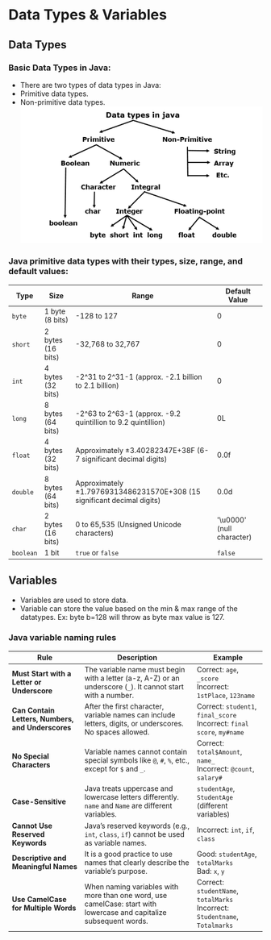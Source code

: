 # Data Types & Variables  
## Data Types
### Basic Data Types in Java: 
* There are two types of data types in Java: 
* Primitive data types. 
* Non-primitive data types. 
![Data Types!](/Java/Images/DataTypes_ss.png "Data Types")

### Java primitive data types with their types, size, range, and default values:

| **Type**  | **Size**       | **Range**                                                               | **Default Value** |
|-----------|----------------|-------------------------------------------------------------------------|-------------------|
| `byte`    | 1 byte (8 bits) | -128 to 127                                                             | 0                 |
| `short`   | 2 bytes (16 bits) | -32,768 to 32,767                                                       | 0                 |
| `int`     | 4 bytes (32 bits) | -2^31 to 2^31-1 (approx. -2.1 billion to 2.1 billion)                   | 0                 |
| `long`    | 8 bytes (64 bits) | -2^63 to 2^63-1 (approx. -9.2 quintillion to 9.2 quintillion)           | 0L                |
| `float`   | 4 bytes (32 bits) | Approximately ±3.40282347E+38F (6-7 significant decimal digits)         | 0.0f              |
| `double`  | 8 bytes (64 bits) | Approximately ±1.79769313486231570E+308 (15 significant decimal digits) | 0.0d              |
| `char`    | 2 bytes (16 bits) | 0 to 65,535 (Unsigned Unicode characters)                              | '\u0000' (null character) |
| `boolean` | 1 bit           | `true` or `false`                                                       | `false`           |


## Variables
* Variables are used to store data.
* Variable can store the value based on the min & max range of the datatypes. Ex: byte b=128 will throw as byte max value is 127.

### Java variable naming rules
| **Rule**                              | **Description**                                                                                  | **Example**              |
|---------------------------------------|--------------------------------------------------------------------------------------------------|--------------------------|
| **Must Start with a Letter or Underscore** | The variable name must begin with a letter (a-z, A-Z) or an underscore (`_`). It cannot start with a number. | Correct: `age`, `_score` <br> Incorrect: `1stPlace`, `123name` |
| **Can Contain Letters, Numbers, and Underscores** | After the first character, variable names can include letters, digits, or underscores. No spaces allowed. | Correct: `student1`, `final_score` <br> Incorrect: `final score`, `my#name` |
| **No Special Characters**             | Variable names cannot contain special symbols like `@`, `#`, `%`, etc., except for `$` and `_`.   | Correct: `total$Amount`, `name_` <br> Incorrect: `@count`, `salary#` |
| **Case-Sensitive**                    | Java treats uppercase and lowercase letters differently. `name` and `Name` are different variables. | `studentAge`, `StudentAge` (different variables) |
| **Cannot Use Reserved Keywords**      | Java’s reserved keywords (e.g., `int`, `class`, `if`) cannot be used as variable names.          | Incorrect: `int`, `if`, `class` |
| **Descriptive and Meaningful Names**  | It is a good practice to use names that clearly describe the variable’s purpose.                  | Good: `studentAge`, `totalMarks` <br> Bad: `x`, `y` |
| **Use CamelCase for Multiple Words**  | When naming variables with more than one word, use camelCase: start with lowercase and capitalize subsequent words. | Correct: `studentName`, `totalMarks` <br> Incorrect: `Studentname`, `Totalmarks` |

